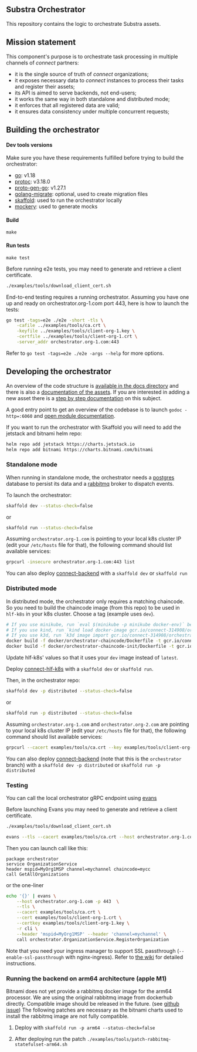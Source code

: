 ## Substra Orchestrator

This repository contains the logic to orchestrate Substra assets.

## Mission statement

This component's purpose is to orchestrate task processing in multiple channels of _connect_ partners:

- it is the single source of truth of _connect_ organizations;
- it exposes necessary data to _connect_ instances to process their tasks and register their assets;
- its API is aimed to serve backends, not end-users;
- it works the same way in both standalone and distributed mode;
- it enforces that all registered data are valid;
- it ensures data consistency under multiple concurrent requests;

## Building the orchestrator

#### Dev tools versions

Make sure you have these requirements fulfilled before trying to build the orchestrator:

- [go](https://golang.org/): v1.18
- [protoc](https://github.com/protocolbuffers/protobuf): v3.18.0
- [proto-gen-go](https://grpc.io/docs/languages/go/quickstart/#prerequisites): v1.27.1
- [golang-migrate](https://github.com/golang-migrate/migrate): optional, used to create migration files
- [skaffold](https://skaffold.dev/): used to run the orchestrator locally
- [mockery](https://github.com/vektra/mockery#installation): used to generate mocks

#### Build

`make`

#### Run tests

`make test`

Before running e2e tests, you may need to generate and retrieve a client certificate.

```bash
./examples/tools/download_client_cert.sh
```

End-to-end testing requires a running orchestrator.
Assuming you have one up and ready on orchestrator.org-1.com port 443, here is how to launch the tests:

```bash
go test -tags=e2e ./e2e -short -tls \
    -cafile ../examples/tools/ca.crt \
    -keyfile ../examples/tools/client-org-1.key \
    -certfile ../examples/tools/client-org-1.crt \
    -server_addr orchestrator.org-1.com:443
```

Refer to `go test -tags=e2e ./e2e -args --help` for more options.

## Developing the orchestrator

An overview of the code structure is [available in the docs directory](./docs/architecture.md) and there is also a [documentation of the assets](./docs/assets/README.md).
If you are interested in adding a new asset there is a [step by step documentation](./docs/asset-dev.md) on this subject.

A good entry point to get an overview of the codebase is to launch `godoc -http=:6060` and [open module documentation](http://localhost:6060/pkg/github.com/owkin/orchestrator/).


If you want to run the orchestrator with Skaffold you will need to add the jetstack and bitnami helm repo:

```sh
helm repo add jetstack https://charts.jetstack.io
helm repo add bitnami https://charts.bitnami.com/bitnami
```

### Standalone mode

When running in standalone mode, the orchestrator needs a [postgres](https://www.postgresql.org/)
database to persist its data and a [rabbitmq](https://www.rabbitmq.com/) broker to dispatch events.

To launch the orchestrator:

```bash
skaffold dev --status-check=false
```

or

```bash
skaffold run --status-check=false
```

Assuming `orchestrator.org-1.com` is pointing to your local k8s cluster IP (edit your `/etc/hosts` file for that), the following command should list available services:

```bash
grpcurl -insecure orchestrator.org-1.com:443 list
```

You can also deploy [connect-backend](https://github.com/owkin/connect-backend) with a `skaffold dev` or `skaffold run`

### Distributed mode

In distributed mode, the orchestrator only requires a matching chaincode.
So you need to build the chaincode image (from this repo) to be used in `hlf-k8s` in your k8s cluster.
Choose a tag (example uses `dev`).

```bash
# If you use minikube, run `eval $(minikube -p minikube docker-env)` before the `docker build` command
# If you use kind, run `kind load docker-image gcr.io/connect-314908/orchestrator-chaincode:dev` after the `docker build` command
# If you use k3d, run `k3d image import gcr.io/connect-314908/orchestrator-chaincode:dev`
docker build -f docker/orchestrator-chaincode/Dockerfile -t gcr.io/connect-314908/orchestrator-chaincode:dev .
docker build -f docker/orchestrator-chaincode-init/Dockerfile -t gcr.io/connect-314908/orchestrator-chaincode-init:dev .
```

Update hlf-k8s' values so that it uses your `dev` image instead of `latest`.

Deploy [connect-hlf-k8s](https://github.com/owkin/connect-hlf-k8s) with a `skaffold dev` or `skaffold run`.

Then, in the orchestrator repo:

```bash
skaffold dev -p distributed --status-check=false
```

or
```bash
skaffold run -p distributed --status-check=false
```

Assuming `orchestrator.org-1.com` and `orchestrator.org-2.com` are pointing to your local k8s cluster IP (edit your `/etc/hosts` file for that), the following command should list available services:

```bash
grpcurl --cacert examples/tools/ca.crt --key examples/tools/client-org-1.key --cert examples/tools/client-org-1.crt --rpc-header 'mspid: MyOrg1MSP' --rpc-header 'channel: mychannel' --rpc-header 'chaincode: mycc' orchestrator.org-1.com:443 list
```

You can also deploy [connect-backend](https://github.com/owkin/connect-backend/tree/orchestrator) (note that this is the `orchestrator` branch) with a `skaffold dev -p distributed` or `skaffold run -p distributed`

### Testing

You can call the local orchestrator gRPC endpoint using [evans](https://github.com/ktr0731/evans)

Before launching Evans you may need to generate and retrieve a client certificate.

```bash
./examples/tools/download_client_cert.sh
```

```bash
evans --tls --cacert examples/tools/ca.crt --host orchestrator.org-1.com -p 443 -r repl --cert examples/tools/client-org-1.crt --certkey examples/tools/client-org-1.key
```

Then you can launch call like this:

```
package orchestrator
service OrganizationService
header mspid=MyOrg1MSP channel=mychannel chaincode=mycc
call GetAllOrganizations
```

or the one-liner

```sh
echo '{}' | evans \
    --host orchestrator.org-1.com -p 443  \
    --tls \
    --cacert examples/tools/ca.crt \
    --cert examples/tools/client-org-1.crt \
    --certkey examples/tools/client-org-1.key \
    -r cli \
    --header 'mspid=MyOrg1MSP' --header 'channel=mychannel' \
    call orchestrator.OrganizationService.RegisterOrganization
```

Note that you need your ingress manager to support SSL passthrough (`--enable-ssl-passthrough` with nginx-ingress).
Refer to [the wiki](https://github.com/owkin/orchestrator/wiki/Enabling-ssl-passthrough-for-ingress-in-minikube) for detailed instructions.


### Running the backend on arm64 architecture (apple M1)

Bitnami does not yet provide a rabbitmq docker image for the arm64 processor. We are using the original rabbitmq image from dockerhub directly. Compatible image should be released in the future. (see [github issue](https://github.com/bitnami/charts/issues/7305))
The following patches are necessary as the bitnami charts used to install the rabbitmq image are not fully compatible.

1. Deploy with `skaffold run -p arm64 --status-check=false`

2. After deploying run the patch
`./examples/tools/patch-rabbitmq-statefulset-arm64.sh`
